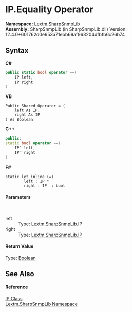 # IP.Equality Operator 
 

**Namespace:**&nbsp;<a href="N_Lextm_SharpSnmpLib">Lextm.SharpSnmpLib</a><br />**Assembly:**&nbsp;SharpSnmpLib (in SharpSnmpLib.dll) Version: 12.4.0+601762d0e653a71ebb69af963204dfbfb6c26b74

## Syntax

**C#**<br />
``` C#
public static bool operator ==(
	IP left,
	IP right
)
```

**VB**<br />
``` VB
Public Shared Operator = ( 
	left As IP,
	right As IP
) As Boolean
```

**C++**<br />
``` C++
public:
static bool operator ==(
	IP^ left, 
	IP^ right
)
```

**F#**<br />
``` F#
static let inline (=)
        left : IP * 
        right : IP  : bool
```


#### Parameters
&nbsp;<dl><dt>left</dt><dd>Type: <a href="T_Lextm_SharpSnmpLib_IP">Lextm.SharpSnmpLib.IP</a><br /></dd><dt>right</dt><dd>Type: <a href="T_Lextm_SharpSnmpLib_IP">Lextm.SharpSnmpLib.IP</a><br /></dd></dl>

#### Return Value
Type: <a href="https://docs.microsoft.com/dotnet/api/system.boolean" target="_blank" rel="noopener noreferrer">Boolean</a>

## See Also


#### Reference
<a href="T_Lextm_SharpSnmpLib_IP">IP Class</a><br /><a href="N_Lextm_SharpSnmpLib">Lextm.SharpSnmpLib Namespace</a><br />